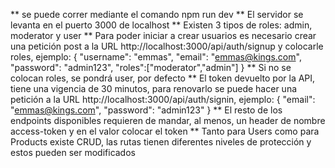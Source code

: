 ** se puede correr mediante el comando npm run dev
** El servidor se levanta en el puerto 3000 de localhost
** Existen 3 tipos de roles: admin, moderator y user
** Para poder iniciar a crear usuarios es necesario crear una petición post a la URL http://localhost:3000/api/auth/signup y colocarle roles, ejemplo:
{
	"username": "emmas",
	"email": "emmas@kings.com",
	"password": "admin123",
	"roles":["moderator","admin"]
}
** Si no se colocan roles, se pondrá user, por defecto
** El token devuelto por la API, tiene una vigencia de 30 minutos, para renovarlo se puede hacer una petición a la URL http://localhost:3000/api/auth/signin, ejemplo:
{
    "email": "emmas@kings.com",
	"password": "admin123"
}
** El resto de los endpoints disponibles requieren de mandar, al menos, un header de nombre
access-token y en el valor colocar el token
** Tanto para Users como para Products existe CRUD, las rutas tienen diferentes niveles de protección y estos pueden ser modificados